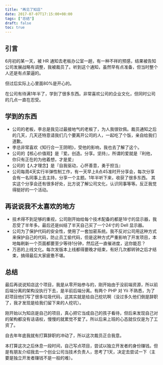 ```yaml
---
title: "再见了知店"
date: 2017-07-07T17:15:00+08:00
tags: ["总结"] 
draft: false
toc: true
---
```


## 引言

6月初的某一天，被 HR 通知去老板办公室一趟，有一种不祥的预感，结果被告知公司发展战略有调整，我被裁员了。听到这个通知，虽然早有点准备，但当时整个人还是有点蒙逼的。

但过后实际上心里面80%是开心的。

在公司有待满1年半了，学到了很多东西。非常喜欢公司的企业文化，但同时公司的几点一直在忍受。

<!--more-->

## 学到的东西

- 公司的老板，李总是我见过最接地气的老板了，为人我很钦佩。裁员通知之后的几天，几天还特意请我们几个要离开公司的人，一起吃了个饭，亲自给我们道歉。
- 李总非常喜欢《知行合一王阴明》，受他的影响，我也去了解了这个。
- 公司的【核心价值观】是『爱。创造。分享。坚持』，所谓的爱就是『利他，你只有正在的为他着想，才是爱』
- 公司的【人才理念】是『自我驱动，心怀善意，勇于担当』
- 公司每周4天实行半弹性制工作，有一天早上8点45准时开分享会，每次分享会有一名同事上去主持，分享一个主题。1年半听下来，收获了很多东西。
其实这个分享会还有很多好处，比方说了解公司文化，认识同事等等。反正我觉得挺好的一个活动。

## 再说说我不太喜欢的地方

- 技术得不到足够的重视，公司刚开始给每个技术配备的都是18寸的显示器，我忍受了半年多。最后还是纠结了半天自己买了一个24寸的 Dell 显示器。
- 公司为了保护代码的安全性，使用了一套加密系统。我不反对公司用这种方式来保护自己的代码，防止员工偷代码，但是这种方式严重影响了开发项目，本地每刷新一个页面都要至少等待1分钟，然后还一直催进度，这你能忍？
- 万恶的上线文化。每次发版本上线都得要晚才结束，有好几次都转钟之后才结束，搞得最后大家疲惫不堪。

## 总结

最后再说说知店这个项目，我是从零开始参与的，刚开始由于没前端资源，所以前后端分离的架构没执行下去，是半前后端分离。有两个 PHP 对 Yii 不熟悉，为了赶项目他们写了很多垃圾代码，这其实就是给自己挖坑啊（没过多久他们倒是辞职了，我才发现是给我们留下来的人挖坑）。

刚开始以为知店是自己的项目，真心把它当成自己的孩子看待，但后来发现自己对的架构都没有话语权，慢慢的就累觉不爱了。所以后来上班的心态就仅仅是为了工资了。

自去年年底我就有打算辞职的冲动了，所以这次裁员正合我意。

本打算这次之后休息一段时间，自己写点项目，尝试以独立开发者的身份赚钱。但是有朋友介绍我去一个创业公司当技术负责人，思考了1天，决定去尝试一下（主要是独立开发者赚钱不是一般的难）。
